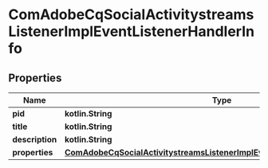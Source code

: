 
# ComAdobeCqSocialActivitystreamsListenerImplEventListenerHandlerInfo

## Properties
Name | Type | Description | Notes
------------ | ------------- | ------------- | -------------
**pid** | **kotlin.String** |  |  [optional]
**title** | **kotlin.String** |  |  [optional]
**description** | **kotlin.String** |  |  [optional]
**properties** | [**ComAdobeCqSocialActivitystreamsListenerImplEventListenerHandlerProperties**](ComAdobeCqSocialActivitystreamsListenerImplEventListenerHandlerProperties.md) |  |  [optional]




